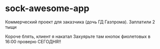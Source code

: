 # sock-awesome-app

Коммерческий проект для заказчика (дочь ГД Газпрома). Заплатили 2 тыщи

Короче блять, клиент я накатал
Захуярьте там кнопок фиолетовых
в 16:00 проверю СЕГОДНЯ!!
